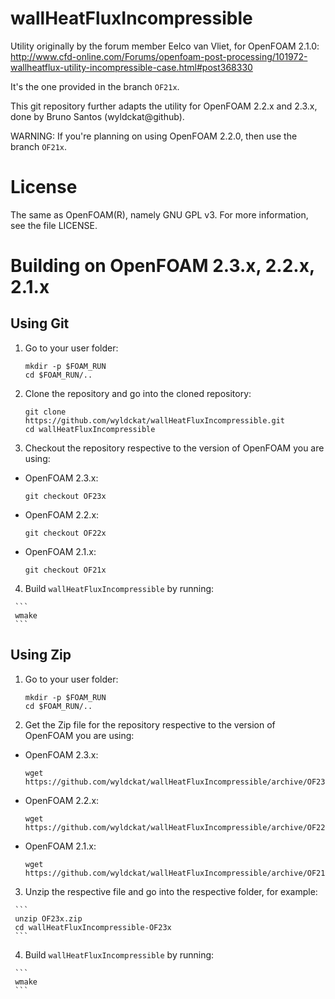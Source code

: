 wallHeatFluxIncompressible
==========================

Utility originally by the forum member Eelco van Vliet, for OpenFOAM 2.1.0: http://www.cfd-online.com/Forums/openfoam-post-processing/101972-wallheatflux-utility-incompressible-case.html#post368330

It's the one provided in the branch `OF21x`.

This git repository further adapts the utility for OpenFOAM 2.2.x and 2.3.x, done by Bruno Santos (wyldckat@github).

WARNING: If you're planning on using OpenFOAM 2.2.0, then use the branch `OF21x`.


License
=======

The same as OpenFOAM(R), namely GNU GPL v3. For more information, see the file LICENSE.


Building on OpenFOAM 2.3.x, 2.2.x, 2.1.x
========================================

Using Git
---------

  1. Go to your user folder:

     ```
     mkdir -p $FOAM_RUN
     cd $FOAM_RUN/..
     ```

  2. Clone the repository and go into the cloned repository:

     ```
     git clone https://github.com/wyldckat/wallHeatFluxIncompressible.git
     cd wallHeatFluxIncompressible
     ```

  3. Checkout the repository respective to the version of OpenFOAM you are using:

   * OpenFOAM 2.3.x:

     ```
     git checkout OF23x
     ```

   * OpenFOAM 2.2.x:

     ```
     git checkout OF22x
     ```

   * OpenFOAM 2.1.x:

     ```
     git checkout OF21x
     ```

   4. Build `wallHeatFluxIncompressible` by running:

     ```
     wmake
     ```


Using Zip
---------

  1. Go to your user folder:

     ```
     mkdir -p $FOAM_RUN
     cd $FOAM_RUN/..
     ```

  2. Get the Zip file for the repository respective to the version of OpenFOAM you are using:

   * OpenFOAM 2.3.x:

     ```
     wget https://github.com/wyldckat/wallHeatFluxIncompressible/archive/OF23x.zip
     ```

   * OpenFOAM 2.2.x:

     ```
     wget https://github.com/wyldckat/wallHeatFluxIncompressible/archive/OF22x.zip
     ```

   * OpenFOAM 2.1.x:

     ```
     wget https://github.com/wyldckat/wallHeatFluxIncompressible/archive/OF21x.zip
     ```

   3. Unzip the respective file and go into the respective folder, for example:

     ```
     unzip OF23x.zip
     cd wallHeatFluxIncompressible-OF23x
     ```
     
   4. Build `wallHeatFluxIncompressible` by running:

     ```
     wmake
     ```

